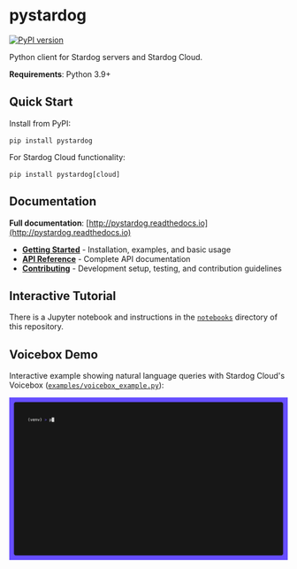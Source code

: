 # pystardog
[![PyPI version](https://badge.fury.io/py/pystardog.svg)](https://badge.fury.io/py/pystardog)

Python client for Stardog servers and Stardog Cloud.

**Requirements**: Python 3.9+

## Quick Start

Install from PyPI:

```shell
pip install pystardog
```

For Stardog Cloud functionality:

```shell
pip install pystardog[cloud]
```

## Documentation

**Full documentation**: [http://pystardog.readthedocs.io](http://pystardog.readthedocs.io)

- [**Getting Started**](http://pystardog.readthedocs.io/en/latest/getting-started.html) - Installation, examples, and basic usage
- [**API Reference**](http://pystardog.readthedocs.io/en/latest/source/stardog.html) - Complete API documentation  
- [**Contributing**](http://pystardog.readthedocs.io/en/latest/contributing.html) - Development setup, testing, and contribution guidelines

## Interactive Tutorial

There is a Jupyter notebook and instructions in the [`notebooks`](./notebooks) directory of this repository.

## Voicebox Demo

Interactive example showing natural language queries with Stardog Cloud's Voicebox ([`examples/voicebox_example.py`](examples/voicebox_example.py)):

![Voicebox Demo](examples/voicebox_demo.gif)


